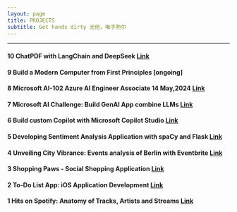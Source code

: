 ```yaml
---
layout: page
title: PROJECTS
subtitle: Get hands dirty 无他，唯手熟尔
---
```


---

#### 10 ChatPDF with LangChain and DeepSeek [Link](https://github.com/chennnxu/QnAsystem-LLM-RAG.git)

#### 9 Build a Modern Computer from First Principles [ongoing]

#### 8 Microsoft AI-102 Azure AI Engineer Associate 14 May,2024 [Link](https://learn.microsoft.com/api/credentials/share/en-us/ChenXu-1920/4B84907DFE809E15?sharingId=BAC4477B0A87D80B)

#### 7 Microsoft AI Challenge: Build GenAI App combine LLMs [Link](https://learn.microsoft.com/en-us/training/challenges?id=da09d3ca-a2bb-47dc-ba42-bea77b386a3d)

#### 6 Build custom Copilot with Microsoft Copilot Studio [Link](_posts/2024-03-19-Build-custom-Copilot-with-Microsoft-Copilot-Studio.md)

#### 5 Developing Sentiment Analysis Application with spaCy and Flask [Link](_posts/2023-12-01-Sentiment-Analysis-spaCy-Flask.md)

#### 4 Unveiling City Vibrance: Events analysis of Berlin with Eventbrite [Link](_posts/2023-05-30-Unveil-City-Vibrance.md)

#### 3 Shopping Paws - Social Shopping Application [Link](_posts/2023-07-31-Social-Shopping-App.md)

#### 2 To-Do List App: iOS Application Development [Link](_posts/2023-01-20-iOS-Application-Development.md)

#### 1 Hits on Spotify: Anatomy of Tracks, Artists and Streams [Link](_posts/2022-08-01-Hits-on-Spotify.md)
